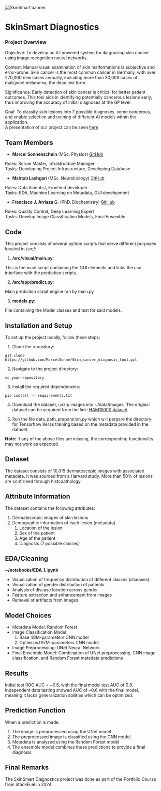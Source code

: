![SkinSmart banner](https://i.ibb.co/ZGmd0Z5/banner.png)

# SkinSmart Diagnostics

### Project Overview
Objective: To develop an AI-powered system for diagnosing skin cancer using image recognition neural networks.

Context: Manual visual examination of skin malformations is subjective and error-prone. Skin cancer is the most common cancer in Germany, with over 270,000 new cases annually, including more than 30,000 cases of malignant melanoma, the deadliest form.

Significance: Early detection of skin cancer is critical for better patient outcomes. This tool aids in identifying potentially cancerous lesions early, thus improving the accuracy of initial diagnoses at the GP level.

Goal: To classify skin lesions into 7 possible diagnoses, some cancerous, and enable selection and training of different AI models within the application.  
A presentation of our project can be seen [here](/presentation/skinsmart_presentation.pdf)


## Team Members

- **Marcel Sonnenschein** (MSc. Physics) [GitHub](https://github.com/MarcelSonne)

Roles: Scrum Master, Infrastructure Manager  
Tasks: Developing Project Infrastructure, Developing Database  

- **Mahtab Lashgari** (MSc. Neurobiology) [GitHub](https://github.com/MahtabLashgari)

Roles: Data Scientist, Frontend developer  
Tasks: EDA, Machine Learning on Metadata, GUI development  

- **Francisco J. Arriaza G.** (PhD. Biochemistry) [GitHub](https://github.com/fran-jag)

Roles: Quality Control, Deep Learning Expert  
Tasks: Develop Image Classification Models, Final Ensemble  

## Code

This project consists of several python scripts that serve different purposes located in /src/:

1. **/src/visual/main.py**: 

This is the main script containing the GUI elements and links
the user interface with the prediction scripts.

2. **/src/app/predict.py**: 

Main prediction script engine ran by main.py

3. **models.py**: 

File containing the Model classes and test for said models.

## Installation and Setup

To set up the project locally, follow these steps:

1. Clone the repository:
```
git clone https://github.com/MarcelSonne/Skin_cancer_diagnosis_tool.git
```
2. Navigate to the project directory:
```
cd your-repository
```
3. Install the required dependencies:
```
pip install -r requirements.txt
```
4. Download the dataset, unzip images into ~/data/images. The original dataset can be acquired from the link: [HAM10000 dataset](https://dataverse.harvard.edu/dataset.xhtml?persistentId=doi:10.7910/DVN/DBW86T).

5. Run the file data_path_preparation.py which will perpare the directory for Tensorflow Keras training based on the metadata provided in the dataset.

**Note:** If any of the above files are missing, the corresponding functionality may not work as expected.



## Dataset

The dataset consists of 10,015 dermatoscopic images with associated metadata. It was sourced from a Harvard study. More than 50% of lesions are confirmed through histopathology.

## Attribute Information

The dataset contains the following attributes:

1. Dermatoscopic images of skin lesions
2. Demographic information of each lesion (metadata)
    1. Location of the lesion
    2. Sex of the patient
    3. Age of the patient
    3. Diagnosis (7 possible classes)


## EDA/Cleaning
**~/notebooks/EDA_1.ipynb**

- Visualization of frequency distribution of different classes (diseases)
- Visualization of gender distribution of patients
- Analysis of disease location across gender
- Feature extraction and enhancement from images
- Removal of artifacts from images

## Model Choices

- Metadata Model: Random Forest
- Image Classification Model:
    1. Base 48M-parameters CNN model
    2. Optimized 97M-parameters CNN model
- Image Preprocessing: UNet Neural Network
- Final Ensemble Model: Combination of UNet preprocessing, CNN image classification, and Random Forest metadata predictions

## Results

Initial test ROC AUC = ~0.6, with the final model test AUC of 0.8. Independent data testing showed AUC of ~0.6 with the final model, meaning it lacks generalization abilities which can be optimized.

## Prediction Function

When a prediction is made:

1. The image is preprocessed using the UNet model
2. The preprocessed image is classified using the CNN model
3. Metadata is analyzed using the Random Forest model
4. The ensemble model combines these predictions to provide a final diagnosis

## Final Remarks

The SkinSmart Diagnostics project was done as part of the Portfolio Course from StackFuel in 2024.
